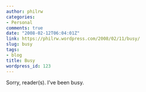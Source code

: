 ```yaml
---
author: philrw
categories:
- Personal
comments: true
date: "2008-02-12T06:04:01Z"
link: https://philrw.wordpress.com/2008/02/11/busy/
slug: busy
tags:
- blog
title: Busy
wordpress_id: 123
---
```


Sorry, reader(s). I’ve been busy.




